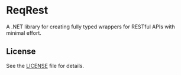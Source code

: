 # ReqRest

A .NET library for creating fully typed wrappers for RESTful APIs with minimal effort.


## License

See the [LICENSE](./LICENSE) file for details.
